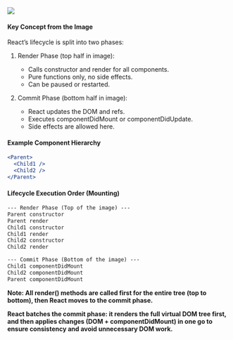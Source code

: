 <image src="https://void101.alekhkr.com/getFile?filepath=/var/www/storage/public/1746347928960-507063682-react_lifecycle_methods.png">

#### Key Concept from the Image
<p>
React’s lifecycle is split into two phases:

1. Render Phase (top half in image):
    - Calls constructor and render for all components.
    - Pure functions only, no side effects.
    - Can be paused or restarted.

2. Commit Phase (bottom half in image):
    - React updates the DOM and refs.
    - Executes componentDidMount or componentDidUpdate.
    - Side effects are allowed here.
</p>

#### Example Component Hierarchy

```jsx
<Parent>
  <Child1 />
  <Child2 />
</Parent>
```

#### Lifecycle Execution Order (Mounting)
```txt
--- Render Phase (Top of the image) ---
Parent constructor
Parent render
Child1 constructor
Child1 render
Child2 constructor
Child2 render

--- Commit Phase (Bottom of the image) ---
Child1 componentDidMount
Child2 componentDidMount
Parent componentDidMount
```

<b>Note: All render() methods are called first for the entire tree (top to bottom), then React moves to the commit phase.</b>

<b>React batches the commit phase: it renders the full virtual DOM tree first, and then applies changes (DOM + componentDidMount) in one go to ensure consistency and avoid unnecessary DOM work.</b>